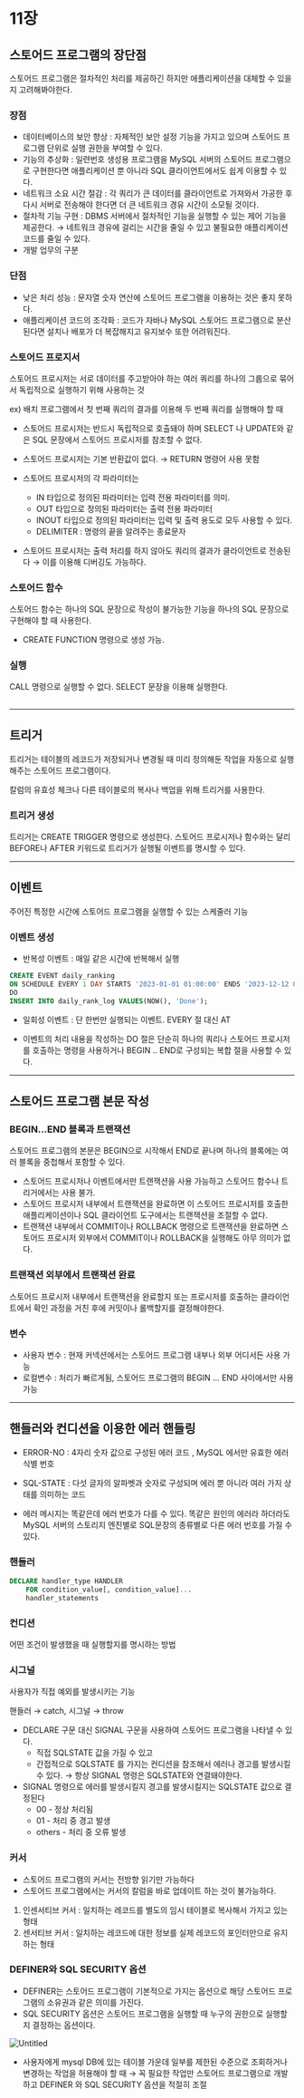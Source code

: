 # 11장

## 스토어드 프로그램의 장단점

스토어드 프로그램은 절차적인 처리를 제공하긴 하지만 애플리케이션을 대체할 수 있을지 고려해봐야한다. 

### 장점

- 데이터베이스의 보안 향상 : 자체적인 보안 설정 기능을 가지고 있으며 스토어드 프로그램 단위로 실행 권한을 부여할 수 있다.
- 기능의 추상화 : 일련번호 생성용 프로그램을 MySQL 서버의 스토어드 프로그램으로 구현한다면 애플리케이션 뿐 아니라 SQL 클라이언트에서도 쉽게 이용할 수 있다.
- 네트워크 소요 시간 절감 : 각 쿼리가 큰 데이터를 클라이언트로 가져와서 가공한 후 다시 서버로 전송해야 한다면 더 큰 네트워크 경유 시간이 소모될 것이다.
- 절차적 기능 구현 : DBMS 서버에서 절차적인 기능을 실행할 수 있는 제어 기능을 제공한다. → 네트워크 경유에 걸리는 시간을 줄일 수 있고 불필요한 애플리케이션 코드를 줄일 수 있다.
- 개발 업무의 구분

### 단점

- 낮은 처리 성능 : 문자열 숫자 연산에 스토어드 프로그램을 이용하는 것은 좋지 못하다.
- 애플리케이션 코드의 조각화 : 코드가 자바나 MySQL 스토어드 프로그램으로 분산된다면 설치나 배포가 더 복잡해지고 유지보수 또한 어려워진다.

### 스토어드 프로지서

스토어드 프로시저는 서로 데이터를 주고받아야 하는 여러 쿼리를 하나의 그룹으로 묶어서 독립적으로 실행하기 위해 사용하는 것

ex) 배치 프로그램에서 첫 번째 쿼리의 결과를 이용해 두 번째 쿼리를 실행해야 할 때

- 스토어드 프로시저는 반드시 독립적으로 호출돼야 하며 SELECT 나 UPDATE와 같은 SQL 문장에서 스토어드 프로시저를 참조할 수 없다.

- 스토어드 프로시저는 기본 반환값이 없다. → RETURN 명령어 사용 못함
- 스토어드 프로시저의 각 파라미터는
    - IN 타입으로 정의된 파라미터는 입력 전용 파라미터를 의미.
    - OUT 타입으로 정의된 파라미터는 출력 전용 파라미터
    - INOUT 타입으로 정의된 파라미터는 입력 및 출력 용도로 모두 사용할 수 있다.
    - DELIMITER : 명령의 끝을 알려주는 종료문자

- 스토어드 프로시저는 출력 처리를 하지 않아도 쿼리의 결과가 클라이언트로 전송된다 → 이를 이용해 디버깅도 가능하다.

### 스토어드 함수

스토어드 함수는 하나의 SQL 문장으로 작성이 불가능한 기능을 하나의 SQL 문장으로 구현해야 할 때 사용한다. 

- CREATE FUNCTION 명령으로 생성 가능.

### 실행

CALL 명령으로 실행할 수 없다. SELECT 문장을 이용해 실행한다. 

## 

---

## 트리거

트리거는 테이블의 레코드가 저장되거나 변경될 때 미리 정의해둔 작업을 자동으로 실행해주는 스토어드 프로그램이다.  

칼럼의 유효성 체크나 다른 테이블로의 복사나 백업을 위해 트리거를 사용한다. 

### 트리거 생성

트리거는 CREATE TRIGGER 명령으로 생성한다. 스토어드 프로시저나 함수와는 달리 BEFORE나 AFTER 키워드로 트리거가 실행될 이벤트를 명시할 수 있다. 

---

## 이벤트

주어진 특정한 시간에 스토어드 프로그램을 실행할 수 있는 스케줄러 기능

### 이벤트 생성

- 반복성 이벤트 : 매일 같은 시간에 반복해서 실행

```sql
CREATE EVENT daily_ranking
ON SCHEDULE EVERY 1 DAY STARTS '2023-01-01 01:00:00' ENDS '2023-12-12 01:00:00'
DO
INSERT INTO daily_rank_log VALUES(NOW(), 'Done');
```

- 일회성 이벤트 : 단 한번만 실행되는 이벤트. EVERY 절 대신 AT

- 이벤트의 처리 내용을 작성하는 DO 절은 단순히 하나의 쿼리나 스토어드 프로시저를 호출하는 명령을 사용하거나 BEGIN .. END로 구성되는 복합 절을 사용할 수 있다.

---

## 스토어드 프로그램 본문 작성

### BEGIN…END 블록과 트랜잭션

스토어드 프로그램의 본문은 BEGIN으로 시작해서 END로 끝나며 하나의 블록에는 여러 블록을 중첩해서 포함할 수 있다.

- 스토어드 프로시저나 이벤트에서만 트랜잭션을 사용 가능하고 스토어드 함수나 트리거에서는 사용 불가.
- 스토어드 프로시저 내부에서 트랜잭션을 완료하면 이 스토어드 프로시저를 호출한 애플리케이션이나 SQL 클라이언트 도구에서는 트랜잭션을 조절할 수 없다.
- 트랜잭션 내부에서 COMMIT이나 ROLLBACK 명령으로 트랜잭션을 완료하면 스토어드 프로시저 외부에서 COMMIT이나 ROLLBACK을 실행해도 아무 의미가 없다.

### 트랜잭션 외부에서 트랜잭션 완료

스토어드 프로시저 내부에서 트랜잭션을 완료할지 또는 프로시저를 호출하는 클라이언트에서 확인 과정을 거친 후에 커밋이나 롤백할지를 결정해야한다. 

### 변수

- 사용자 변수 : 현재 커넥션에서는 스토어드 프로그램 내부나 외부 어디서든 사용 가능
- 로컬변수 : 처리가 빠르게됨, 스토어드 프로그램의 BEGIN … END 사이에서만 사용 가능

---

## 핸들러와 컨디션을 이용한 에러 핸들링

- ERROR-NO : 4자리 숫자 값으로 구성된 에러 코드 , MySQL 에서만 유효한 에러 식별 번호
- SQL-STATE : 다섯 글자의 알파벳과 숫자로 구성되며 에러 뿐 아니라 여러 가지 상태를 의미하는 코드

- 에러 메시지는 똑같은데 에러 번호가 다를 수 있다. 똑같은 원인의 에러라 하더라도 MySQL 서버의 스토리지 엔진별로 SQL문장의 종류별로 다른 에러 번호를 가질 수 있다.

### 핸들러

```sql
DECLARE handler_type HANDLER
	FOR condition_value[, condition_value]...
	handler_statements
```

### 컨디션

어떤 조건이 발생했을 때 실행할지를 명시하는 방법

### 시그널

사용자가 직접 예외를 발생시키는 기능

핸들러 → catch, 시그널 → throw

- DECLARE 구문 대신 SIGNAL 구문을 사용하여 스토어드 프로그램을 나타낼 수 있다.
    - 직접 SQLSTATE 값을 가질 수 있고
    - 간접적으로 SQLSTATE 를 가지는 컨디션을 참조해서 에러나 경고를 발생시킬 수 있다. → 항상 SIGNAL 명령은 SQLSTATE와 연결돼야한다.
- SIGNAL 명령으로 에러를 발생시킬지 경고를 발생시킬지는 SQLSTATE 값으로 결정된다
    - 00 - 정상 처리됨
    - 01 - 처리 중 경고 발생
    - others - 처리 중 오류 발생

### 커서

- 스토어드 프로그램의 커서는 전방향 읽기만 가능하다
- 스토어드 프로그램에서는 커서의 칼럼을 바로 업데이트 하는 것이 불가능하다.

1. 인센서티브 커서 : 일치하는 레코드를 별도의 임시 테이블로 복사해서 가지고 있는 형태
2. 센서티브 커서 : 일치하는 레코드에 대한 정보를 실제 레코드의 포인터만으로 유지하는 형태

### DEFINER와 SQL SECURITY 옵션

- DEFINER는 스토어드 프로그램이 기본적으로 가지는 옵션으로 해당 스토어드 프로그램의 소유권과 같은 의미를 가진다.
- SQL SECURITY 옵션은 스토어드 프로그램을 실행할 때 누구의 권한으로 실행할지 결정하는 옵션이다.

![Untitled](11%E1%84%8C%E1%85%A1%E1%86%BC%201f212ff2d5164ecd93767b000cb18764/Untitled.png)

- 사용자에게 mysql DB에 있는 테이블 가운데 일부를 제한된 수준으로 조회하거나 변경하는 작업을 허용해야 할 때 → 꼭 필요한 작업만 스토어드 프로그램으로 개발하고 DEFINER 와 SQL SECURITY 옵션을 적절히 조절

###